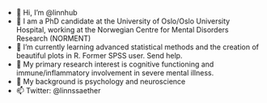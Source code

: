 - 👋 Hi, I’m @linnhub
- 👀 I am a PhD candidate at the University of Oslo/Oslo University Hospital, working at the Norwegian Centre for Mental Disorders Research (NORMENT)
- 🌱 I’m currently learning advanced statistical methods and the creation of beautiful plots in R. Former SPSS user. Send help. 
- 💞️ My primary research interest is cognitive functioning and immune/inflammatory involvement in severe mental illness. 
- 🧠 My background is psychology and neuroscience
- 📫 Twitter: @linnssaether

<!---
linnhub/linnhub is a ✨ special ✨ repository because its `README.md` (this file) appears on your GitHub profile.
You can click the Preview link to take a look at your changes.
--->
